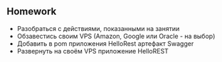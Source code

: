 ## Homework

- Разобраться с действиями, показанными на занятии
- Обзавестись своим VPS (Amazon, Google или Oracle - на выбор)
- Добавить в pom приложения HelloRest артефакт Swagger
- Развернуть на своём VPS приложение HelloREST
